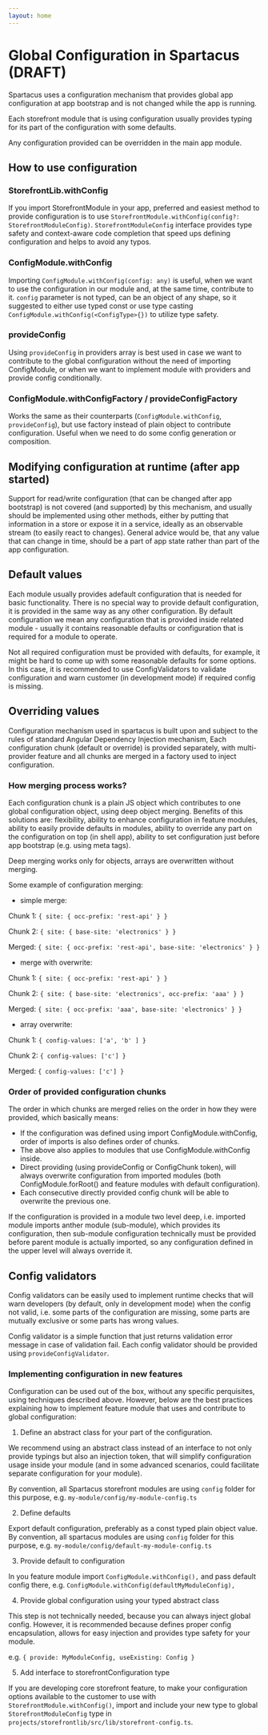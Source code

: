 ```yaml
---
layout: home
---
```


# Global Configuration in Spartacus (DRAFT)

Spartacus uses a configuration mechanism that provides global app configuration at app bootstrap and is not changed while the app is running.

Each storefront module that is using configuration usually provides typing for its part of the configuration with some defaults.

Any configuration provided can be overridden in the main app module.

## How to use configuration

### StorefrontLib.withConfig

If you import StorefrontModule in your app, preferred and easiest method to provide configuration is to use `StorefrontModule.withConfig(config?: StorefrontModuleConfig)`.
`StorefrontModuleConfig` interface provides type safety and context-aware code completion that speed ups defining configuration and helps to avoid any typos.

### ConfigModule.withConfig

Importing `ConfigModule.withConfig(config: any)` is useful, when we want to use the configuration in our module and, at the same time, contribute to it.
`config` parameter is not typed, can be an object of any shape, so it suggested to either use typed const or use type casting `ConfigModule.withConfig(<ConfigType>{})` to utilize type safety.

### provideConfig

Using `provideConfig` in providers array is best used in case we want to contribute to the global configuration without the need of
importing ConfigModule, or when we want to implement module with providers and provide config conditionally.

### ConfigModule.withConfigFactory / provideConfigFactory

Works the same as their counterparts (`ConfigModule.withConfig`, `provideConfig`), but use factory instead of plain object to contribute configuration. Useful when we need
to do some config generation or composition.

## Modifying configuration at runtime (after app started)

Support for read/write configuration (that can be changed after app bootstrap) is not covered (and supported) by this mechanism, and usually
should be implemented using other methods, either by putting that information in a store or expose it in a service,
ideally as an observable stream (to easily react to changes).
General advice would be, that any value that can change in time, should be a part of app state rather than part of the app configuration.

## Default values

Each module usually provides adefault configuration that is needed for basic functionality. There is no special way to
provide default configuration, it is provided in the same way as any other configuration.
By default configuration we mean any configuration that is provided inside related module - usually it contains reasonable defaults or configuration that
is required for a module to operate.

Not all required configuration must be provided with defaults, for example, it might be hard to come up with some reasonable
defaults for some options. In this case, it is recommended to use ConfigValidators to validate configuration and warn customer (in development mode)
if required config is missing.

## Overriding values

Configuration mechanism used in spartacus is built upon and subject to the rules of standard Angular Dependency Injection mechanism,
Each configuration chunk (default or override) is provided separately, with multi-provider feature and all chunks are merged
in a factory used to inject configuration.

### How merging process works?

Each configuration chunk is a plain JS object which contributes to one global configuration object, using deep object merging.
Benefits of this solutions are: flexibility, ability to enhance configuration in feature modules, ability to easily provide defaults
in modules, ability to override any part on the configuration on top (in shell app), ability to set configuration just before app bootstrap (e.g. using meta tags).

Deep merging works only for objects, arrays are overwritten without merging.

Some example of configuration merging:

- simple merge:

Chunk 1: `{ site: { occ-prefix: 'rest-api' } }`

Chunk 2: `{ site: { base-site: 'electronics' } }`

Merged: `{ site: { occ-prefix: 'rest-api', base-site: 'electronics' } }`

- merge with overwrite:

Chunk 1: `{ site: { occ-prefix: 'rest-api' } }`

Chunk 2: `{ site: { base-site: 'electronics', occ-prefix: 'aaa' } }`

Merged: `{ site: { occ-prefix: 'aaa', base-site: 'electronics' } }`

- array overwrite:

Chunk 1: `{ config-values: ['a', 'b' ] }`

Chunk 2: `{ config-values: ['c'] }`

Merged: `{ config-values: ['c'] }`

### Order of provided configuration chunks

The order in which chunks are merged relies on the order in how they were provided, which basically means:

- If the configuration was defined using import ConfigModule.withConfig, order of imports is also defines order of chunks.
- The above also applies to modules that use ConfigModule.withConfig inside.
- Direct providing (using provideConfig or ConfigChunk token), will always overwrite configuration from imported modules (both ConfigModule.forRoot() and feature modules with default configuration).
- Each consecutive directly provided config chunk will be able to overwrite the previous one.

If the configuration is provided in a module two level deep, i.e. imported module imports anther module (sub-module), which provides its
configuration, then sub-module configuration technically must be provided before parent module is actually imported, so any configuration defined in the upper level
will always override it.

## Config validators

Config validators can be easily used to implement runtime checks that will warn developers (by default, only in development mode)
when the config not valid, i.e. some parts of the configuration are missing, some parts are mutually exclusive or some parts has wrong values.

Config validator is a simple function that just returns validation error message in case of validation fail.
Each config validator should be provided using `provideConfigValidator`.

### Implementing configuration in new features

Configuration can be used out of the box, without any specific perquisites, using techniques described above.
However, below are the best practices explaining how to implement feature module that uses and contribute to global configuration:

1. Define an abstract class for your part of the configuration.

We recommend using an abstract class instead of an interface to not only provide typings but also an injection token, that will simplify configuration
usage inside your module (and in some advanced scenarios, could facilitate separate configuration for your module).

By convention, all Spartacus storefront modules are using `config` folder for this purpose, e.g. `my-module/config/my-module-config.ts`

2. Define defaults

Export default configuration, preferably as a const typed plain object value.  
By convention, all spartacus modules are using `config` folder for this purpose, e.g. `my-module/config/default-my-module-config.ts`

3. Provide default to configuration

In you feature module import `ConfigModule.withConfig(),` and pass default config there, e.g. `ConfigModule.withConfig(defaultMyModuleConfig),`

4. Provide global configuration using your typed abstract class

This step is not technically needed, because you can always inject global config. However, it is recommended because defines proper config encapsulation,
allows for easy injection and provides type safety for your module.

e.g. `{ provide: MyModuleConfig, useExisting: Config }`

5. Add interface to storefrontConfiguration type

If you are developing core storefront feature, to make your configuration options available to the customer
to use with `StorefrontModule.withConfig()`, import and include your new type to global `StorefrontModuleConfig` type in  
`projects/storefrontlib/src/lib/storefront-config.ts`.
